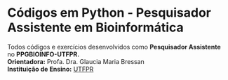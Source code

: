 # Códigos em Python - Pesquisador Assistente em Bioinformática
Todos códigos e exercícios desenvolvidos como **Pesquisador Assistente** no **PPGBIOINFO-UTFPR.**<br />
**Orientadora:** Profa. Dra. Glaucia Maria Bressan<br/>
**Instituição de Ensino:** [UTFPR](https://portal.utfpr.edu.br/home)
